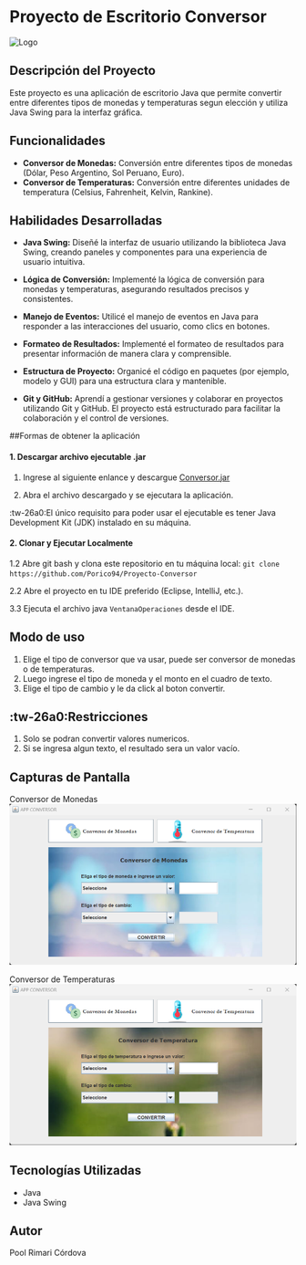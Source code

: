 # Proyecto de Escritorio Conversor
![Logo](https://cdn.uc.assets.prezly.com/8dae0620-7aba-45b5-9611-7bcb55d65854/-/resize/1108x/-/quality/best/-/format/auto/)

## Descripción del Proyecto

Este proyecto es una aplicación de escritorio Java que permite convertir entre diferentes tipos de monedas y temperaturas segun elección y utiliza Java Swing para la interfaz gráfica.

## Funcionalidades

- **Conversor de Monedas:** Conversión entre diferentes tipos de monedas (Dólar, Peso Argentino, Sol Peruano, Euro).
- **Conversor de Temperaturas:** Conversión entre diferentes unidades de temperatura (Celsius, Fahrenheit, Kelvin, Rankine).

## Habilidades Desarrolladas

- **Java Swing:** Diseñé la interfaz de usuario utilizando la biblioteca Java Swing, creando paneles y componentes para una experiencia de usuario intuitiva.

- **Lógica de Conversión:** Implementé la lógica de conversión para monedas y temperaturas, asegurando resultados precisos y consistentes.

- **Manejo de Eventos:** Utilicé el manejo de eventos en Java para responder a las interacciones del usuario, como clics en botones.

- **Formateo de Resultados:** Implementé el formateo de resultados para presentar información de manera clara y comprensible.

- **Estructura de Proyecto:** Organicé el código en paquetes (por ejemplo, modelo y GUI) para una estructura clara y mantenible.

- **Git y GitHub:** Aprendí a gestionar versiones y colaborar en proyectos utilizando Git y GitHub. El proyecto está estructurado para facilitar la colaboración y el control de versiones.

##Formas de obtener la aplicación

#### 1. Descargar archivo ejecutable .jar

1. Ingrese al siguiente enlance y descargue [Conversor.jar](https://drive.google.com/uc?export=download&id=1w7W5QwoLHWf044JFYBHPblxB_7su9NWf)

2. Abra el archivo descargado y se ejecutara la aplicación.

:tw-26a0:El único requisito para poder usar el ejecutable es tener Java Development Kit (JDK) instalado en su máquina.

#### 2. Clonar y Ejecutar Localmente

1.2 Abre git bash y clona este repositorio en tu máquina local:
`git clone https://github.com/Porico94/Proyecto-Conversor` 

2.2 Abre el proyecto en tu IDE preferido (Eclipse, IntelliJ, etc.).

3.3 Ejecuta el archivo java `VentanaOperaciones` desde el IDE.

## Modo de uso

1. Elige el tipo de conversor que va usar, puede ser conversor de monedas o de temperaturas.
2. Luego ingrese  el tipo de moneda y el monto en el cuadro de texto.
3. Elige el tipo de cambio y le da click al boton convertir.

## :tw-26a0:Restricciones
1. Solo se podran convertir valores numericos.
2. Si se ingresa algun texto, el resultado sera un valor vacío.

## Capturas de Pantalla

Conversor de Monedas
![Captura de Pantalla 1](https://raw.githubusercontent.com/Porico94/Proyecto-Conversor/master/CapturasPantalla/ConversorDeMonedas.png)

Conversor de Temperaturas
![Captura de Pantalla 2](https://raw.githubusercontent.com/Porico94/Proyecto-Conversor/master/CapturasPantalla/ConversorDeTemperatura.png)

## Tecnologías Utilizadas

- Java
- Java Swing

## Autor

Pool Rimari Córdova

